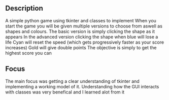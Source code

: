 ## Description
A simple python game using tkinter and classes to implement
When you start the game you will be given multiple versions to choose from aswell as shapes and colours. 
The basic version is simply clicking the shape as it appears
In the advanced version clicking the shape when blue will lose a life
Cyan will reset the speed (which gets progressively faster as your score increases)
Gold will give double points
The objective is simply to get the highest score you can
## Focus
The main focus was getting a clear understanding of tkinter and implementing a working model of it. Understanding how the GUI interacts with classes was very benefical and I learned alot from it
